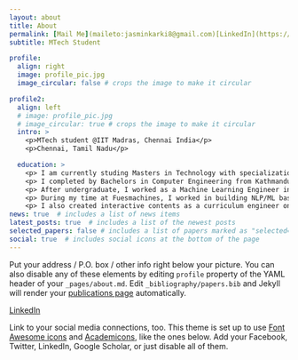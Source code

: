 ```yaml
---
layout: about
title: About
permalink: [Mail Me](maileto:jasminkarki8@gmail.com)[LinkedIn](https://www.linkedin.com/in/jasmin-karki-b58589171/)
subtitle: MTech Student

profile:
  align: right
  image: profile_pic.jpg
  image_circular: false # crops the image to make it circular

profile2:
  align: left
  # image: profile_pic.jpg
  # image_circular: true # crops the image to make it circular
  intro: >
    <p>MTech student @IIT Madras, Chennai India</p>
    <p>Chennai, Tamil Nadu</p>

  education: >
    <p> I am currently studing Masters in Technology with specialization in Cyber Physical Systems(CPS) at IIT Madras (CGPA: 8.59/10)
    <p> I completed by Bachelors in Computer Engineering from Kathmandu University (CGPA: 3.58/4)
    <p> After undergraduate, I worked as a Machine Learning Engineer in Fusemachines for two years before joining IIT Madras.
    <p> During my time at Fuesmachines, I worked in building NLP/ML based systems(topic extraction and report generation, conversational survey platform, chatbots) using cutting edge tools and technologies. 
    <p> I also created interactive contents as a curriculum engineer on Artificial Intelligence for non-technical professionals and high-school students to begin their career in AI.
news: true  # includes a list of news items
latest_posts: true  # includes a list of the newest posts
selected_papers: false # includes a list of papers marked as "selected={true}"
social: true  # includes social icons at the bottom of the page
---
```


Put your address / P.O. box / other info right below your picture. You can also disable any of these elements by editing `profile` property of the YAML header of your `_pages/about.md`. Edit `_bibliography/papers.bib` and Jekyll will render your [publications page](/al-folio/publications/) automatically.

[LinkedIn](https://www.linkedin.com/in/jasmin-karki-b58589171/)

Link to your social media connections, too. This theme is set up to use [Font Awesome icons](http://fortawesome.github.io/Font-Awesome/) and [Academicons](https://jpswalsh.github.io/academicons/), like the ones below. Add your Facebook, Twitter, LinkedIn, Google Scholar, or just disable all of them.
